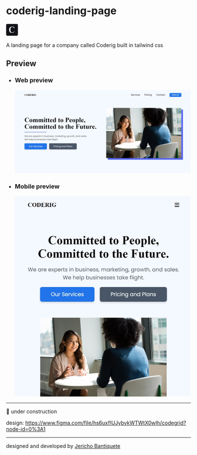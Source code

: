 # coderig-landing-page

![](public/images/favicon.png)

A landing page for a company called Coderig built in tailwind css

## **Preview**

- ### **Web preview**
  ![](public/design/web.jpg)
- ### **Mobile preview**
  ![](public/design/mobile.jpg)

---

🚧 under construction

design: https://www.figma.com/file/hs6uxfIUJybvkWTWtX0wIh/codegrid?node-id=0%3A1

---

designed and developed by [Jericho Bantiquete](https://twitter.com/monciego)
